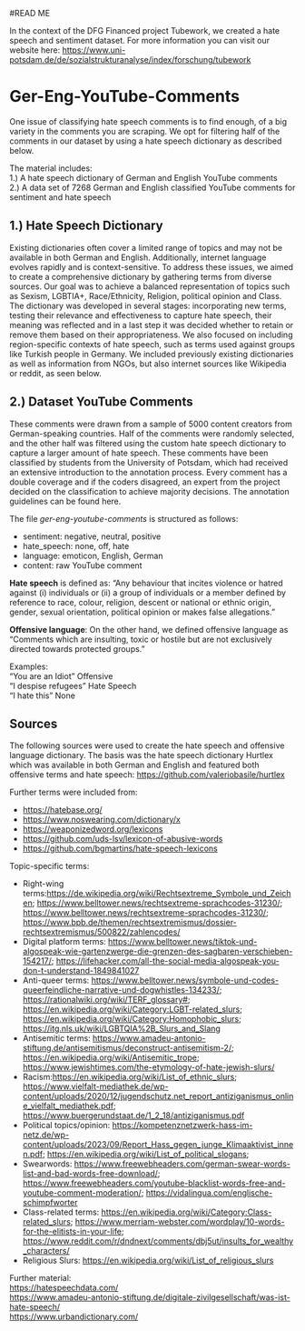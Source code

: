 #READ ME

In the context of the DFG Financed project Tubework, we created a hate speech and sentiment dataset. For more information you can visit our website here: https://www.uni-potsdam.de/de/sozialstrukturanalyse/index/forschung/tubework
  

# Ger-Eng-YouTube-Comments

One issue of classifying hate speech comments is to find enough, of a big variety in the comments you are scraping. We opt for filtering half of the comments in our dataset by using a hate speech dictionary as described below. 

The material includes: <br>
1.) A hate speech dictionary of German and English YouTube comments <br>
2.) A data set of 7268 German and English classified YouTube comments for sentiment and hate speech <br>

## 1.) Hate Speech Dictionary

Existing dictionaries often cover a limited range of topics and may not be available in both German and English. Additionally, internet language evolves rapidly and is context-sensitive. To address these issues, we aimed to create a comprehensive dictionary by gathering terms from diverse sources. Our goal was to achieve a balanced representation of topics such as Sexism, LGBTIA+, Race/Ethnicity, Religion, political opinion and Class. The dictionary was developed in several stages: incorporating new terms, testing their relevance and effectiveness to capture hate speech, their meaning was reflected and in a last step it was decided whether to retain or remove them based on their appropriateness. We also focused on including region-specific contexts of hate speech, such as terms used against groups like Turkish people in Germany. We included previously existing dictionaries as well as information from NGOs, but also internet sources like Wikipedia or reddit, as seen below.

##  2.) Dataset YouTube Comments

These comments were drawn from a sample of 5000 content creators from German-speaking countries. Half of the comments were randomly selected, and the other half was filtered using the custom hate speech dictionary to capture a larger amount of hate speech. These comments have been classified by students from the University of Potsdam, which had received an extensive introduction to the annotation process. Every comment has a double coverage and if the coders disagreed, an expert from the project decided on the classification to achieve majority decisions. The annotation guidelines can be found here.

The file *ger-eng-youtube-comments* is structured as follows:
- sentiment: negative, neutral, positive
- hate_speech: none, off, hate
- language: emoticon, English, German
- content: raw YouTube comment

**Hate speech** is defined as: “Any behaviour that incites violence or hatred against (i) individuals or (ii) a group of individuals or a member defined by reference to race, colour, religion, descent or national or ethnic origin,  gender, sexual orientation, political opinion or makes false allegations.”

**Offensive language**: 
On the other hand, we defined offensive language as “Comments which are insulting, toxic or hostile but are not exclusively directed towards protected groups.” 

Examples: <br>
“You are an Idiot” Offensive <br>
“I despise refugees” Hate Speech <br>
“I hate this” None <br>

##  Sources 
The following sources were used to create the hate speech and offensive language dictionary. The basis was the hate speech dictionary Hurtlex which was available in both German and English and featured both offensive terms and hate speech:
https://github.com/valeriobasile/hurtlex 

Further terms were included from:
 - https://hatebase.org/
 - https://www.noswearing.com/dictionary/x
 - https://weaponizedword.org/lexicons 
 - https://github.com/uds-lsv/lexicon-of-abusive-words 
 - https://github.com/bgmartins/hate-speech-lexicons

Topic-specific terms: <br>
- Right-wing terms:https://de.wikipedia.org/wiki/Rechtsextreme_Symbole_und_Zeichen; https://www.belltower.news/rechtsextreme-sprachcodes-31230/; https://www.belltower.news/rechtsextreme-sprachcodes-31230/; https://www.bpb.de/themen/rechtsextremismus/dossier-rechtsextremismus/500822/zahlencodes/
- Digital platform terms: https://www.belltower.news/tiktok-und-algospeak-wie-gartenzwerge-die-grenzen-des-sagbaren-verschieben-154217/; https://lifehacker.com/all-the-social-media-algospeak-you-don-t-understand-1849841027
- Anti-queer terms: https://www.belltower.news/symbole-und-codes-queerfeindliche-narrative-und-dogwhistles-134233/; https://rationalwiki.org/wiki/TERF_glossary#; https://en.wikipedia.org/wiki/Category:LGBT-related_slurs; https://en.wikipedia.org/wiki/Category:Homophobic_slurs; https://itg.nls.uk/wiki/LGBTQIA%2B_Slurs_and_Slang 
- Antisemitic terms: https://www.amadeu-antonio-stiftung.de/antisemitismus/deconstruct-antisemitism-2/; https://en.wikipedia.org/wiki/Antisemitic_trope; https://www.jewishtimes.com/the-etymology-of-hate-jewish-slurs/ 
- Racism:https://en.wikipedia.org/wiki/List_of_ethnic_slurs; https://www.vielfalt-mediathek.de/wp-content/uploads/2020/12/jugendschutz.net_report_antiziganismus_online_vielfalt_mediathek.pdf; https://www.buergerundstaat.de/1_2_18/antiziganismus.pdf
- Political topics/opinion: https://kompetenznetzwerk-hass-im-netz.de/wp-content/uploads/2023/09/Report_Hass_gegen_junge_Klimaaktivist_innen.pdf; https://en.wikipedia.org/wiki/List_of_political_slogans;
- Swearwords: https://www.freewebheaders.com/german-swear-words-list-and-bad-words-free-download/; https://www.freewebheaders.com/youtube-blacklist-words-free-and-youtube-comment-moderation/; https://vidalingua.com/englische-schimpfworter
- Class-related terms: https://en.wikipedia.org/wiki/Category:Class-related_slurs; https://www.merriam-webster.com/wordplay/10-words-for-the-elitists-in-your-life; https://www.reddit.com/r/dndnext/comments/dbj5ut/insults_for_wealthy_characters/
- Religious Slurs: https://en.wikipedia.org/wiki/List_of_religious_slurs 


Further material: <br>
https://hatespeechdata.com/ <br>
https://www.amadeu-antonio-stiftung.de/digitale-zivilgesellschaft/was-ist-hate-speech/ <br>
https://www.urbandictionary.com/ <br>





